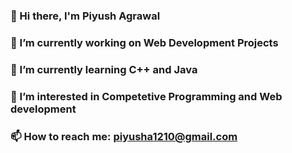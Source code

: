 ### 👋 Hi there, I'm Piyush Agrawal
### 🔭 I’m currently working on Web Development Projects
### 🌱 I’m currently learning C++ and Java
### 👀 I’m interested in Competetive Programming and Web development
### 📫 How to reach me: piyusha1210@gmail.com

<!--
**Piyusha1210/piyusha1210** is a ✨ _special_ ✨ repository because its `README.md` (this file) appears on your GitHub profile.

Here are some ideas to get you started:

- 🔭 I’m currently working on Web Development Projects
- 🌱 I’m currently learning C++ and Java
- 👯 I’m looking to collaborate on ...
- 🤔 I’m looking for help with ...
- 💬 Ask me about ...
- 📫 How to reach me: ...
- 😄 Pronouns: ...
- ⚡ Fun fact: ...
-->
